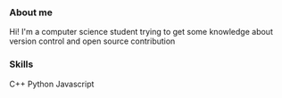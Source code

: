 ### About me ###
Hi! I'm a computer science student trying to get some knowledge about version control
and open source contribution

### Skills ###
C++
Python
Javascript
